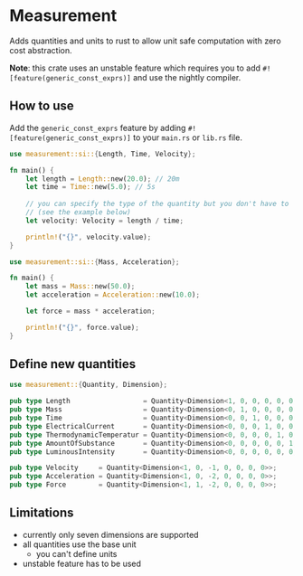 # Measurement

Adds quantities and units to rust to allow unit safe computation with zero cost abstraction.

**Note**: this crate uses an unstable feature which requires you to add `#![feature(generic_const_exprs)]` and use the nightly compiler.

## How to use

Add the `generic_const_exprs` feature by adding `#![feature(generic_const_exprs)]` to your `main.rs` or `lib.rs` file.

```rust
use measurement::si::{Length, Time, Velocity};

fn main() {
    let length = Length::new(20.0); // 20m
    let time = Time::new(5.0); // 5s
    
    // you can specify the type of the quantity but you don't have to
    // (see the example below)
    let velocity: Velocity = length / time;

    println!("{}", velocity.value);
}
```

```rust
use measurement::si::{Mass, Acceleration};

fn main() {
    let mass = Mass::new(50.0);
    let acceleration = Acceleration::new(10.0);

    let force = mass * acceleration;

    println!("{}", force.value);
}
```

## Define new quantities

```rust
use measurement::{Quantity, Dimension};

pub type Length                  = Quantity<Dimension<1, 0, 0, 0, 0, 0, 0>>;
pub type Mass                    = Quantity<Dimension<0, 1, 0, 0, 0, 0, 0>>;
pub type Time                    = Quantity<Dimension<0, 0, 1, 0, 0, 0, 0>>;
pub type ElectricalCurrent       = Quantity<Dimension<0, 0, 0, 1, 0, 0, 0>>;
pub type ThermodynamicTemperatur = Quantity<Dimension<0, 0, 0, 0, 1, 0, 0>>;
pub type AmountOfSubstance       = Quantity<Dimension<0, 0, 0, 0, 0, 1, 0>>;
pub type LuminousIntensity       = Quantity<Dimension<0, 0, 0, 0, 0, 0, 1>>;

pub type Velocity     = Quantity<Dimension<1, 0, -1, 0, 0, 0, 0>>;
pub type Acceleration = Quantity<Dimension<1, 0, -2, 0, 0, 0, 0>>;
pub type Force        = Quantity<Dimension<1, 1, -2, 0, 0, 0, 0>>;

```

## Limitations

- currently only seven dimensions are supported
- all quantities use the base unit
  - you can't define units
- unstable feature has to be used
